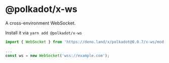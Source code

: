 # @polkadot/x-ws

A cross-environment WebSocket.

Install it via `yarn add @polkadot/x-ws`

```js
import { WebSocket } from 'https://deno.land/x/polkadot@0.0.7/x-ws/mod.ts';

...
const ws = new WebSocket('wss://example.com');
```
